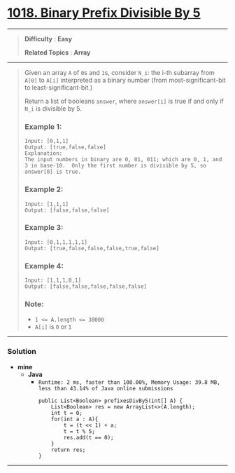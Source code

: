 # [1018. Binary Prefix Divisible By 5](https://leetcode.com/problems/binary-prefix-divisible-by-5/)

---

> **Difficulty** : **Easy**
>
> **Related Topics** : **Array**

---

> Given an array `A` of `0`s and `1`s, consider `N_i`: the i-th subarray from `A[0]` to `A[i]` interpreted as a binary number (from most-significant-bit to least-significant-bit.)
>
> Return a list of booleans `answer`, where `answer[i]` is true if and only if `N_i` is divisible by 5.
>
> ### Example 1:
> ```
> Input: [0,1,1]
> Output: [true,false,false]
> Explanation:
> The input numbers in binary are 0, 01, 011; which are 0, 1, and 3 in base-10.  Only the first number is divisible by 5, so answer[0] is true.
> ```
>
> ### Example 2:
> ```
> Input: [1,1,1]
> Output: [false,false,false]
> ```
>
> ### Example 3:
> ```
> Input: [0,1,1,1,1,1]
> Output: [true,false,false,false,true,false]
> ```
>
> ### Example 4:
> ```
> Input: [1,1,1,0,1]
> Output: [false,false,false,false,false]
> ```
>
> ### Note:
> * `1 <= A.length <= 30000`
> * `A[i]` is `0` or `1`

---


### Solution
* **mine**
  * **Java**
    * `Runtime: 2 ms, faster than 100.00%, Memory Usage: 39.8 MB, less than 43.14% of Java online submissions`
      ```
      public List<Boolean> prefixesDivBy5(int[] A) {
          List<Boolean> res = new ArrayList<>(A.length);
          int t = 0;
          for(int a : A){
              t = (t << 1) + a;
              t = t % 5;
              res.add(t == 0);
          }
          return res;
      }
      ```
      
---
